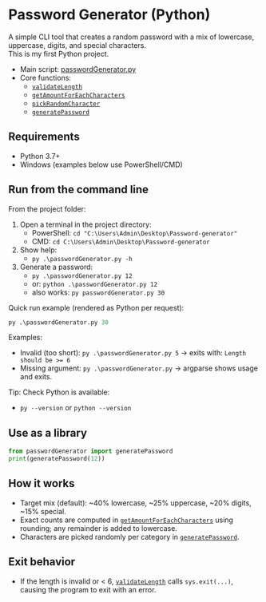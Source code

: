 # Password Generator (Python)

A simple CLI tool that creates a random password with a mix of lowercase, uppercase, digits, and special characters.  
This is my first Python project.

-   Main script: [passwordGenerator.py](c:\Users\Admin\Desktop\Password-generator\passwordGenerator.py)
-   Core functions:
    -   [`validateLength`](c:\Users\Admin\Desktop\Password-generator\passwordGenerator.py)
    -   [`getAmountForEachCharacters`](c:\Users\Admin\Desktop\Password-generator\passwordGenerator.py)
    -   [`pickRandomCharacter`](c:\Users\Admin\Desktop\Password-generator\passwordGenerator.py)
    -   [`generatePassword`](c:\Users\Admin\Desktop\Password-generator\passwordGenerator.py)

## Requirements

-   Python 3.7+
-   Windows (examples below use PowerShell/CMD)

## Run from the command line

From the project folder:

1. Open a terminal in the project directory:
    - PowerShell: `cd "C:\Users\Admin\Desktop\Password-generator"`
    - CMD: `cd C:\Users\Admin\Desktop\Password-generator`
2. Show help:
    - `py .\passwordGenerator.py -h`
3. Generate a password:
    - `py .\passwordGenerator.py 12`
    - or: `python .\passwordGenerator.py 12`
    - also works: `py passwordGenerator.py 30`

Quick run example (rendered as Python per request):

```py
py .\passwordGenerator.py 30
```

Examples:

-   Invalid (too short): `py .\passwordGenerator.py 5` → exits with: `Length should be >= 6`
-   Missing argument: `py .\passwordGenerator.py` → argparse shows usage and exits.

Tip: Check Python is available:

-   `py --version` or `python --version`

## Use as a library

```py
from passwordGenerator import generatePassword
print(generatePassword(12))
```

## How it works

-   Target mix (default): ~40% lowercase, ~25% uppercase, ~20% digits, ~15% special.
-   Exact counts are computed in [`getAmountForEachCharacters`](c:\Users\Admin\Desktop\Password-generator\passwordGenerator.py) using rounding; any remainder is added to lowercase.
-   Characters are picked randomly per category in [`generatePassword`](c:\Users\Admin\Desktop\Password-generator\passwordGenerator.py).

## Exit behavior

-   If the length is invalid or < 6, [`validateLength`](c:\Users\Admin\Desktop\Password-generator\passwordGenerator.py) calls `sys.exit(...)`, causing the program to exit with an error.
